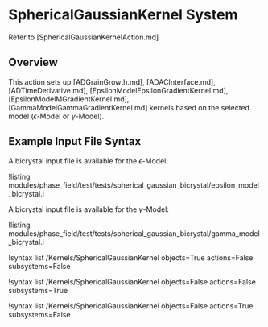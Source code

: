 # SphericalGaussianKernel System

Refer to [SphericalGaussianKernelAction.md]

## Overview

This action sets up [ADGrainGrowth.md], [ADACInterface.md], [ADTimeDerivative.md], [EpsilonModelEpsilonGradientKernel.md], [EpsilonModelMGradientKernel.md], [GammaModelGammaGradientKernel.md] kernels based on the selected model ($\epsilon$-Model or $\gamma$-Model).

## Example Input File Syntax

A bicrystal input file is available for the $\epsilon$-Model:

!listing modules/phase_field/test/tests/spherical_gaussian_bicrystal/epsilon_model_bicrystal.i

A bicrystal input file is available for the $\gamma$-Model:

!listing modules/phase_field/test/tests/spherical_gaussian_bicrystal/gamma_model_bicrystal.i


!syntax list /Kernels/SphericalGaussianKernel objects=True actions=False subsystems=False

!syntax list /Kernels/SphericalGaussianKernel objects=False actions=False subsystems=True

!syntax list /Kernels/SphericalGaussianKernel objects=False actions=True subsystems=False
